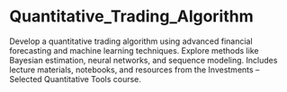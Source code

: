 # Quantitative_Trading_Algorithm
Develop a quantitative trading algorithm using advanced financial forecasting and machine learning techniques. Explore methods like Bayesian estimation, neural networks, and sequence modeling. Includes lecture materials, notebooks, and resources from the Investments – Selected Quantitative Tools course.
